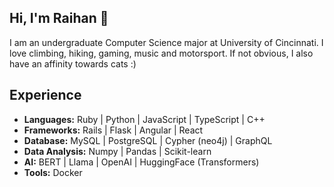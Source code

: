 ## Hi, I'm Raihan :robot:

I am an undergraduate Computer Science major at University of Cincinnati. I love climbing, hiking, gaming, music and motorsport. If not obvious, I also have an affinity towards cats :)

## Experience
- **Languages:** Ruby | Python | JavaScript | TypeScript | C++
- **Frameworks:** Rails | Flask | Angular | React
- **Database:** MySQL | PostgreSQL | Cypher (neo4j) | GraphQL
- **Data Analysis:** Numpy | Pandas | Scikit-learn
- **AI:** BERT | Llama | OpenAI | HuggingFace (Transformers)
- **Tools:** Docker
<!--
**Rai1975/Rai1975** is a ✨ _special_ ✨ repository because its `README.md` (this file) appears on your GitHub profile.

Here are some ideas to get you started:

- 🔭 I’m currently working on ...
- 🌱 I’m currently learning ...
- 👯 I’m looking to collaborate on ...
- 🤔 I’m looking for help with ...
- 💬 Ask me about ...
- 📫 How to reach me: ...
- 😄 Pronouns: ...
- ⚡ Fun fact: ...
-->
